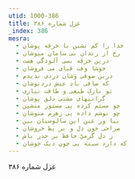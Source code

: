 ```yaml
---
utid: 1000-386
title: غزل شماره ۳۸۶
_index: 386
mesra:
  - خدا را کم نشین با خرقه پوشان
  - رخ از رندان بی سامان مپوشان
  - درین خرقه بسی آلودگی هست
  - خوشا وقت قبای می فروشان
  - درین صوفی وَشان دردی ندیدم
  - که صافی باد عیش دردنوشان
  - تو نازک طبعی و طاقت نیاری
  - گرانیهای مشتی دلق پوشان
  - چو مستم کرده یی مستور منشین
  - چو نوشم داده یی زهرم منوشان
  - بیا وز غبن این سالوسیان بین
  - صراحی خون دل و بر بط خروشان
  - ز دل گرمیِّ حافظ بر حذر باش
  - که دارد سینه یی چون دیک جوشان
---
```

غزل شماره ۳۸۶
